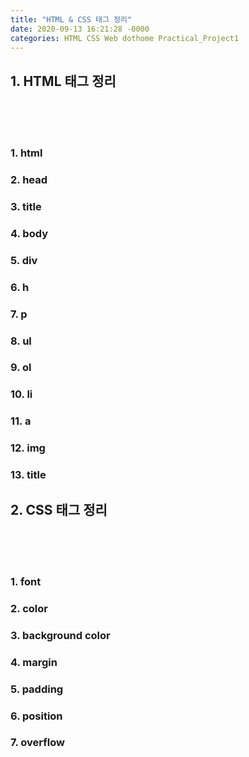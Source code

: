 ```yaml
---
title: "HTML & CSS 태그 정리"
date: 2020-09-13 16:21:28 -0000
categories: HTML CSS Web dothome Practical_Project1
---
```






## 1. HTML 태그 정리 ##
<br>
<br>
<br>

### 1. html ###
### 2. head ###
### 3. title ###
### 4. body ###
### 5. div ###
### 6. h ###
### 7. p ###
### 8. ul ###
### 9. ol ###
### 10. li ###
### 11. a ###
### 12. img ###
### 13. title ###

## 2. CSS 태그 정리 ##
<br>
<br>
<br>

### 1. font ###
### 2. color ###
### 3. background color ###
### 4. margin ###
### 5. padding ###
### 6. position ###
### 7. overflow ###

